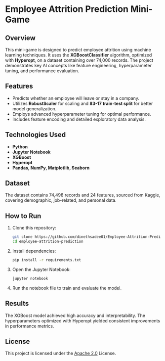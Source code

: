 # Employee Attrition Prediction Mini-Game  

## Overview  
This mini-game is designed to predict employee attrition using machine learning techniques. It uses the **XGBoostClassifier** algorithm, optimized with **Hyperopt**, on a dataset containing over 74,000 records. The project demonstrates key AI concepts like feature engineering, hyperparameter tuning, and performance evaluation.  

## Features  
- Predicts whether an employee will leave or stay in a company.  
- Utilizes **RobustScaler** for scaling and **83-17 train-test split** for better model generalization.  
- Employs advanced hyperparameter tuning for optimal performance.  
- Includes feature encoding and detailed exploratory data analysis.  

## Technologies Used  
- **Python**  
- **Jupyter Notebook**  
- **XGBoost**  
- **Hyperopt**  
- **Pandas, NumPy, Matplotlib, Seaborn**  

## Dataset  
The dataset contains 74,498 records and 24 features, sourced from Kaggle, covering demographic, job-related, and personal data.  

## How to Run  
1. Clone this repository:  
   ```bash  
   git clone https://github.com/dinethsadee01/Employee-Attrition-Prediction-Model.git  
   cd employee-attrition-prediction  
   ```  
2. Install dependencies:  
   ```bash  
   pip install -r requirements.txt  
   ```  
3. Open the Jupyter Notebook:  
   ```bash  
   jupyter notebook  
   ```  
4. Run the notebook file to train and evaluate the model.  

## Results  
The XGBoost model achieved high accuracy and interpretability. The hyperparameters optimized with Hyperopt yielded consistent improvements in performance metrics.  

## License  
This project is licensed under the [Apache 2.0](LICENSE) License. 
